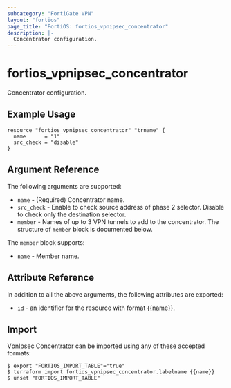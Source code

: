 ```yaml
---
subcategory: "FortiGate VPN"
layout: "fortios"
page_title: "FortiOS: fortios_vpnipsec_concentrator"
description: |-
  Concentrator configuration.
---
```


# fortios_vpnipsec_concentrator
Concentrator configuration.

## Example Usage

```hcl
resource "fortios_vpnipsec_concentrator" "trname" {
  name      = "1"
  src_check = "disable"
}
```

## Argument Reference

The following arguments are supported:

* `name` - (Required) Concentrator name.
* `src_check` - Enable to check source address of phase 2 selector. Disable to check only the destination selector.
* `member` - Names of up to 3 VPN tunnels to add to the concentrator. The structure of `member` block is documented below.

The `member` block supports:

* `name` - Member name.


## Attribute Reference

In addition to all the above arguments, the following attributes are exported:
* `id` - an identifier for the resource with format {{name}}.

## Import

VpnIpsec Concentrator can be imported using any of these accepted formats:
```
$ export "FORTIOS_IMPORT_TABLE"="true"
$ terraform import fortios_vpnipsec_concentrator.labelname {{name}}
$ unset "FORTIOS_IMPORT_TABLE"
```
